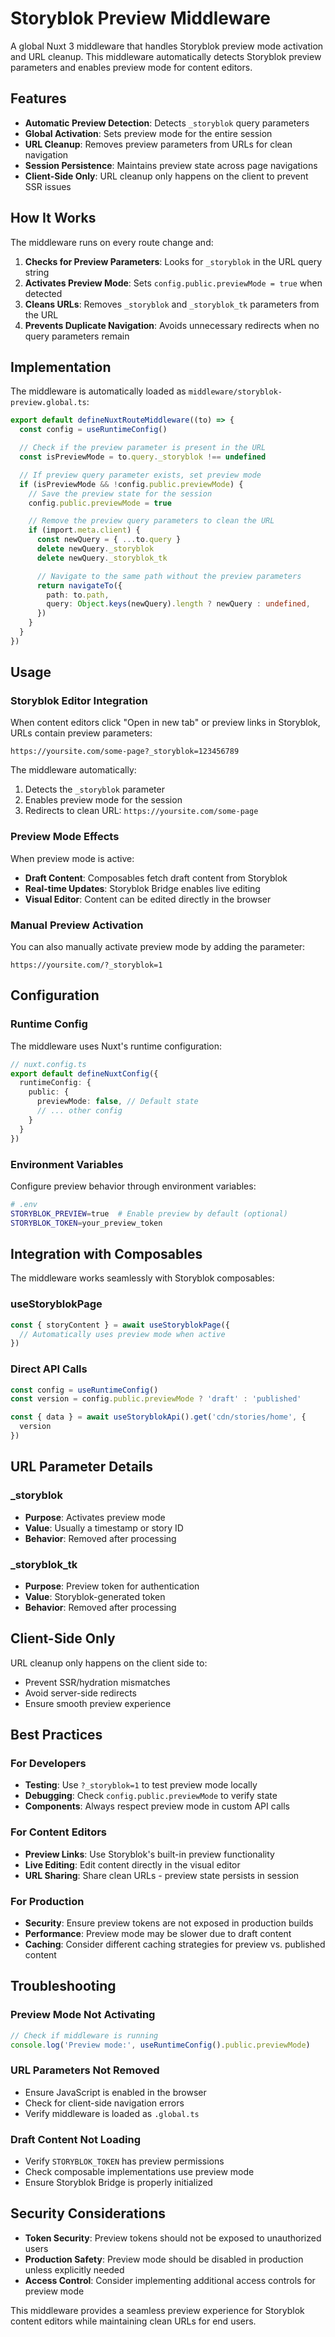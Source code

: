 # Storyblok Preview Middleware

A global Nuxt 3 middleware that handles Storyblok preview mode activation and URL cleanup. This middleware automatically detects Storyblok preview parameters and enables preview mode for content editors.

## Features

- **Automatic Preview Detection**: Detects `_storyblok` query parameters
- **Global Activation**: Sets preview mode for the entire session
- **URL Cleanup**: Removes preview parameters from URLs for clean navigation
- **Session Persistence**: Maintains preview state across page navigations
- **Client-Side Only**: URL cleanup only happens on the client to prevent SSR issues

## How It Works

The middleware runs on every route change and:

1. **Checks for Preview Parameters**: Looks for `_storyblok` in the URL query string
2. **Activates Preview Mode**: Sets `config.public.previewMode = true` when detected
3. **Cleans URLs**: Removes `_storyblok` and `_storyblok_tk` parameters from the URL
4. **Prevents Duplicate Navigation**: Avoids unnecessary redirects when no query parameters remain

## Implementation

The middleware is automatically loaded as `middleware/storyblok-preview.global.ts`:

```typescript
export default defineNuxtRouteMiddleware((to) => {
  const config = useRuntimeConfig()

  // Check if the preview parameter is present in the URL
  const isPreviewMode = to.query._storyblok !== undefined

  // If preview query parameter exists, set preview mode
  if (isPreviewMode && !config.public.previewMode) {
    // Save the preview state for the session
    config.public.previewMode = true

    // Remove the preview query parameters to clean the URL
    if (import.meta.client) {
      const newQuery = { ...to.query }
      delete newQuery._storyblok
      delete newQuery._storyblok_tk

      // Navigate to the same path without the preview parameters
      return navigateTo({
        path: to.path,
        query: Object.keys(newQuery).length ? newQuery : undefined,
      })
    }
  }
})
```

## Usage

### Storyblok Editor Integration

When content editors click "Open in new tab" or preview links in Storyblok, URLs contain preview parameters:

```
https://yoursite.com/some-page?_storyblok=123456789
```

The middleware automatically:
1. Detects the `_storyblok` parameter
2. Enables preview mode for the session
3. Redirects to clean URL: `https://yoursite.com/some-page`

### Preview Mode Effects

When preview mode is active:
- **Draft Content**: Composables fetch draft content from Storyblok
- **Real-time Updates**: Storyblok Bridge enables live editing
- **Visual Editor**: Content can be edited directly in the browser

### Manual Preview Activation

You can also manually activate preview mode by adding the parameter:

```
https://yoursite.com/?_storyblok=1
```

## Configuration

### Runtime Config

The middleware uses Nuxt's runtime configuration:

```typescript
// nuxt.config.ts
export default defineNuxtConfig({
  runtimeConfig: {
    public: {
      previewMode: false, // Default state
      // ... other config
    }
  }
})
```

### Environment Variables

Configure preview behavior through environment variables:

```bash
# .env
STORYBLOK_PREVIEW=true  # Enable preview by default (optional)
STORYBLOK_TOKEN=your_preview_token
```

## Integration with Composables

The middleware works seamlessly with Storyblok composables:

### useStoryblokPage
```typescript
const { storyContent } = await useStoryblokPage({
  // Automatically uses preview mode when active
})
```

### Direct API Calls
```typescript
const config = useRuntimeConfig()
const version = config.public.previewMode ? 'draft' : 'published'

const { data } = await useStoryblokApi().get('cdn/stories/home', {
  version
})
```

## URL Parameter Details

### _storyblok
- **Purpose**: Activates preview mode
- **Value**: Usually a timestamp or story ID
- **Behavior**: Removed after processing

### _storyblok_tk  
- **Purpose**: Preview token for authentication
- **Value**: Storyblok-generated token
- **Behavior**: Removed after processing

## Client-Side Only

URL cleanup only happens on the client side to:
- Prevent SSR/hydration mismatches
- Avoid server-side redirects
- Ensure smooth preview experience

## Best Practices

### For Developers
- **Testing**: Use `?_storyblok=1` to test preview mode locally
- **Debugging**: Check `config.public.previewMode` to verify state
- **Components**: Always respect preview mode in custom API calls

### For Content Editors
- **Preview Links**: Use Storyblok's built-in preview functionality
- **Live Editing**: Edit content directly in the visual editor
- **URL Sharing**: Share clean URLs - preview state persists in session

### For Production
- **Security**: Ensure preview tokens are not exposed in production builds
- **Performance**: Preview mode may be slower due to draft content
- **Caching**: Consider different caching strategies for preview vs. published content

## Troubleshooting

### Preview Mode Not Activating
```typescript
// Check if middleware is running
console.log('Preview mode:', useRuntimeConfig().public.previewMode)
```

### URL Parameters Not Removed
- Ensure JavaScript is enabled in the browser
- Check for client-side navigation errors
- Verify middleware is loaded as `.global.ts`

### Draft Content Not Loading
- Verify `STORYBLOK_TOKEN` has preview permissions
- Check composable implementations use preview mode
- Ensure Storyblok Bridge is properly initialized

## Security Considerations

- **Token Security**: Preview tokens should not be exposed to unauthorized users
- **Production Safety**: Preview mode should be disabled in production unless explicitly needed
- **Access Control**: Consider implementing additional access controls for preview mode

This middleware provides a seamless preview experience for Storyblok content editors while maintaining clean URLs for end users. 